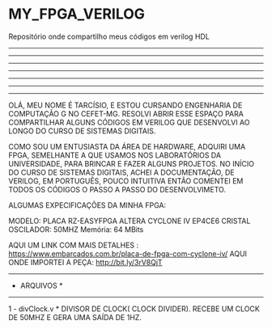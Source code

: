# MY_FPGA_VERILOG
 Repositório onde compartilho meus códigos em verilog HDL

***************************************************************
*    * * * * *       * * * * *       * * * * *       * * *    *   
*   *               *       *       *               *     *   *   
*  * * * * *       * *  *  *       *    * * *      * * * * *  *   
* *               *               *       *       *         * *   
**               *               * * * * *       *           **   
***************************************************************
   
    



OLÁ, MEU NOME É TARCÍSIO, E ESTOU CURSANDO ENGENHARIA DE COMPUTAÇÃO G
NO CEFET-MG.
RESOLVI ABRIR ESSE ESPAÇO PARA COMPARTILHAR ALGUNS 
CÓDIGOS EM VERILOG QUE DESENVOLVI AO LONGO DO CURSO DE SISTEMAS DIGITAIS.

COMO SOU UM ENTUSIASTA DA ÁREA DE HARDWARE, ADQUIRI UMA FPGA, SEMELHANTE 
A QUE USAMOS NOS LABORATÓRIOS DA UNIVERSIDADE, PARA BRINCAR E FAZER ALGUNS PROJETOS.
NO INÍCIO DO CURSO DE SISTEMAS DIGITAIS, ACHEI A DOCUMENTAÇÃO, DE VERILOG, EM PORTUGUÊS, POUCO INTUITIVA ENTÃO COMENTEI EM TODOS OS CÓDIGOS O PASSO A PASSO DO DESENVOLVIMETO.

ALGUMAS EXPECIFICAÇÕES DA MINHA FPGA:

MODELO: PLACA RZ-EASYFPGA ALTERA CYCLONE IV EP4CE6
CRISTAL OSCILADOR: 50MHZ
Memória: 64 MBits

AQUI UM LINK COM MAIS DETALHES : https://www.embarcados.com.br/placa-de-fpga-com-cyclone-iv/
AQUI ONDE IMPORTEI A PEÇA: http://bit.ly/3rV8QjT
 

*****************
*   ARQUIVOS    *
*****************

1 - divClock.v 
    * DIVISOR DE CLOCK( CLOCK DIVIDER). RECEBE UM CLOCK DE 50MHZ E GERA UMA SAÍDA DE 1HZ.